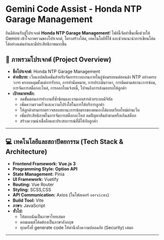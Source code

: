 # Gemini Code Assist - Honda NTP Garage Management

ยินดีต้อนรับสู่โปรเจกต์ **Honda NTP Garage Management**! ไฟล์นี้จัดทำขึ้นเพื่อช่วยให้ Gemini เข้าใจภาพรวมของโปรเจกต์, โครงสร้างโค้ด, เทคโนโลยีที่ใช้ และช่วยแนะนำการเขียนโค้ดได้อย่างแม่นยำและมีประสิทธิภาพมากขึ้น

## 📜 ภาพรวมโปรเจกต์ (Project Overview)

* **ชื่อโปรเจกต์:** Honda NTP Garage Management
* **คำอธิบาย:** เว็บแอปพลิเคชันสำหรับจัดการระบบงานภายในอู่ซ่อมรถยนต์ฮอนด้า NTP อย่างครบวงจร ครอบคลุมตั้งแต่การรับรถ, การทำนัดหมาย, การประเมินราคา, การติดตามสถานะการซ่อม, การจัดการสต็อกอะไหล่, การออกใบแจ้งหนี้, ไปจนถึงการส่งมอบรถให้ลูกค้า
* **เป้าหมายหลัก:**
    * ลดขั้นตอนการทำงานที่ซ้ำซ้อนและงานเอกสารด้วยระบบดิจิทัล
    * เพิ่มความรวดเร็วและความโปร่งใสในการให้บริการลูกค้า
    * ให้ลูกค้าสามารถตรวจสอบสถานะการซ่อมรถของตนเองได้แบบเรียลไทม์ผ่านเว็บ
    * เพิ่มประสิทธิภาพในการจัดการสต็อกอะไหล่ ลดปัญหาสินค้าขาดหรือเกินสต็อก
    * สร้างความน่าเชื่อถือและประสบการณ์ที่ดีให้กับลูกค้า

---

## 💻 เทคโนโลยีและสถาปัตยกรรม (Tech Stack & Architecture)

* **Frontend Framework:** **Vue.js 3**
* **Programming Style:** **Option API**
* **State Management:** Pinia
* **UI Framework:** Vuetify
* **Routing:** Vue Router
* **Styling:** SCSS,CSS
* **API Communication:** Axios (ในโฟลเดอร์ `services`)
* **Build Tool:** Vite
* **ภาษา:** JavaScript
* **ทั่วไป:**
  - ให้ตอบฉันเป็นภาษาไทยเสมอ
  - คอมเมนต์โค้ดต้องเป็นภาษาอังกฤษ
  - ทุกครั้งที่ generate code ให้คำนึงถึงความปลอดภัย (Security) เสมอ
---